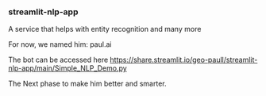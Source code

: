 ### streamlit-nlp-app
A service that helps with entity recognition and many more

For now, we named him: paul.ai

The bot can be accessed here
https://share.streamlit.io/geo-paull/streamlit-nlp-app/main/Simple_NLP_Demo.py

The Next phase to make him better and smarter.

